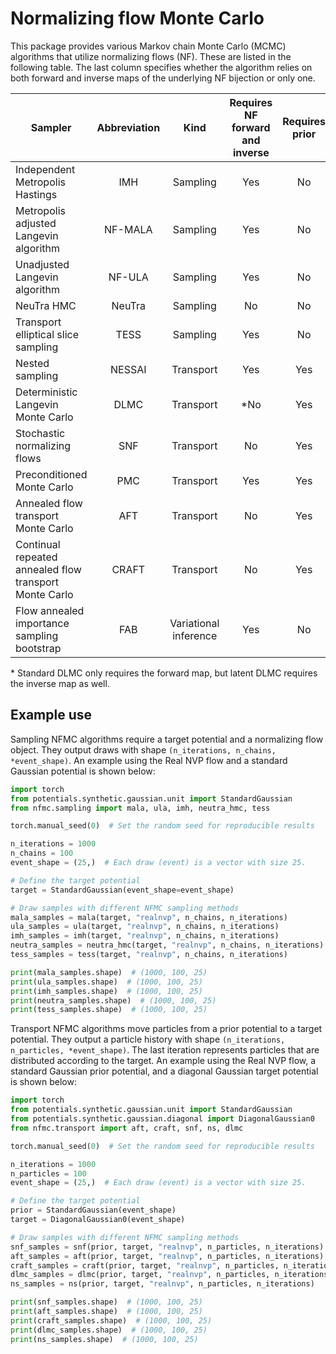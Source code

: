 # Normalizing flow Monte Carlo

This package provides various Markov chain Monte Carlo (MCMC) algorithms that utilize normalizing flows (NF).
These are listed in the following table.
The last column specifies whether the algorithm relies on both forward and inverse maps of the underlying NF bijection
or only one.

| Sampler                                                | Abbreviation |         Kind          | Requires NF forward and inverse | Requires prior | 
|--------------------------------------------------------|:------------:|:---------------------:|:-------------------------------:|:--------------:|
| Independent Metropolis Hastings                        |     IMH      |       Sampling        |               Yes               |       No       |
| Metropolis adjusted Langevin algorithm                 |   NF-MALA    |       Sampling        |               Yes               |       No       |
| Unadjusted Langevin algorithm                          |    NF-ULA    |       Sampling        |               Yes               |       No       |
| NeuTra HMC                                             |    NeuTra    |       Sampling        |               No                |       No       |
| Transport elliptical slice sampling                    |     TESS     |       Sampling        |               Yes               |       No       |
| Nested sampling                                        |    NESSAI    |       Transport       |               Yes               |      Yes       |
| Deterministic Langevin Monte Carlo                     |     DLMC     |       Transport       |               *No               |      Yes       |
| Stochastic normalizing flows                           |     SNF      |       Transport       |               No                |      Yes       |
| Preconditioned Monte Carlo                             |     PMC      |       Transport       |               Yes               |      Yes       |
| Annealed flow transport Monte Carlo                    |     AFT      |       Transport       |               No                |      Yes       |
| Continual repeated annealed flow transport Monte Carlo |    CRAFT     |       Transport       |               No                |      Yes       |
| Flow annealed importance sampling bootstrap            |     FAB      | Variational inference |               Yes               |       No       |

&ast; Standard DLMC only requires the forward map, but latent DLMC requires the inverse map as well. 



## Example use

Sampling NFMC algorithms require a target potential and a normalizing flow object.
They output draws with shape `(n_iterations, n_chains, *event_shape)`.
An example using the Real NVP flow and a standard Gaussian potential is shown below:
```python
import torch
from potentials.synthetic.gaussian.unit import StandardGaussian
from nfmc.sampling import mala, ula, imh, neutra_hmc, tess

torch.manual_seed(0)  # Set the random seed for reproducible results

n_iterations = 1000
n_chains = 100
event_shape = (25,)  # Each draw (event) is a vector with size 25.

# Define the target potential
target = StandardGaussian(event_shape=event_shape)

# Draw samples with different NFMC sampling methods
mala_samples = mala(target, "realnvp", n_chains, n_iterations)
ula_samples = ula(target, "realnvp", n_chains, n_iterations)
imh_samples = imh(target, "realnvp", n_chains, n_iterations)
neutra_samples = neutra_hmc(target, "realnvp", n_chains, n_iterations)
tess_samples = tess(target, "realnvp", n_chains, n_iterations)

print(mala_samples.shape)  # (1000, 100, 25)
print(ula_samples.shape)  # (1000, 100, 25)
print(imh_samples.shape)  # (1000, 100, 25)
print(neutra_samples.shape)  # (1000, 100, 25)
print(tess_samples.shape)  # (1000, 100, 25)
```

Transport NFMC algorithms move particles from a prior potential to a target potential.
They output a particle history with shape `(n_iterations, n_particles, *event_shape)`.
The last iteration represents particles that are distributed according to the target.
An example using the Real NVP flow, a standard Gaussian prior potential, and a diagonal Gaussian target potential is shown below:
```python
import torch
from potentials.synthetic.gaussian.unit import StandardGaussian
from potentials.synthetic.gaussian.diagonal import DiagonalGaussian0
from nfmc.transport import aft, craft, snf, ns, dlmc

torch.manual_seed(0)  # Set the random seed for reproducible results

n_iterations = 1000
n_particles = 100
event_shape = (25,)  # Each draw (event) is a vector with size 25.

# Define the target potential
prior = StandardGaussian(event_shape)
target = DiagonalGaussian0(event_shape)

# Draw samples with different NFMC sampling methods
snf_samples = snf(prior, target, "realnvp", n_particles, n_iterations)
aft_samples = aft(prior, target, "realnvp", n_particles, n_iterations)
craft_samples = craft(prior, target, "realnvp", n_particles, n_iterations)
dlmc_samples = dlmc(prior, target, "realnvp", n_particles, n_iterations)
ns_samples = ns(prior, target, "realnvp", n_particles, n_iterations)

print(snf_samples.shape)  # (1000, 100, 25)
print(aft_samples.shape)  # (1000, 100, 25)
print(craft_samples.shape)  # (1000, 100, 25)
print(dlmc_samples.shape)  # (1000, 100, 25)
print(ns_samples.shape)  # (1000, 100, 25)
```
